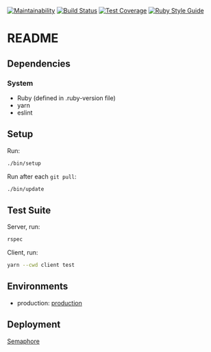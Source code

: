 [![Maintainability](https://api.codeclimate.com/v1/badges/49b50741cd293e10d978/maintainability)](https://codeclimate.com/github/blrobin2/crm/maintainability)
[![Build Status](https://blrobin2.semaphoreci.com/badges/crm/branches/main.svg?style=shields)](https://blrobin2.semaphoreci.com/projects/crm)
[![Test Coverage](https://api.codeclimate.com/v1/badges/49b50741cd293e10d978/test_coverage)](https://codeclimate.com/github/blrobin2/crm/test_coverage)
[![Ruby Style Guide](https://img.shields.io/badge/code_style-rubocop-brightgreen.svg)](https://github.com/rubocop-hq/rubocop)

# README

## Dependencies

### System
  * Ruby (defined in .ruby-version file)
  * yarn
  * eslint
## Setup
Run:
```bash
./bin/setup
```

Run after each `git pull`:
```bash
./bin/update
```

## Test Suite
Server, run:
```bash
rspec
```
Client, run:
```bash
yarn --cwd client test
```

## Environments
  * production: [production](https://crm-blrobin2.herokuapp.com/)

## Deployment
[Semaphore](https://semaphoreci.com)